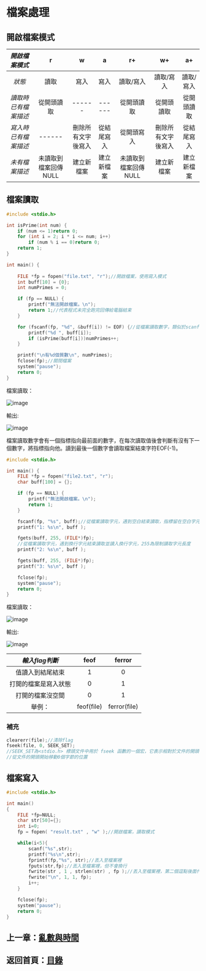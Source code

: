 # 檔案處理
## 開啟檔案模式

|*開啟檔案模式*|r|w|a|r+|w+|a+|
|:------:|:------:|:------:|:------:|:------:|:------:|:------:|
|*狀態*|讀取|寫入|寫入|讀取/寫入|讀取/寫入|讀取/寫入|
|*讀取時已有檔案描述*|從開頭讀取|------|------|從開頭讀取|從開頭讀取|從開頭讀取|
|*寫入時已有檔案描述*|------|刪除所有文字後寫入|從結尾寫入|從開頭寫入|刪除所有文字後寫入|從結尾寫入|
|*未有檔案描述*|未讀取到檔案回傳NULL|建立新檔案|建立新檔案|未讀取到檔案回傳NULL|建立新檔案|建立新檔案|

## 檔案讀取
```c
#include <stdio.h>

int isPrime(int num) {
    if (num <= 1)return 0;
    for (int i = 2; i * i <= num; i++)
        if (num % i == 0)return 0;
    return 1;
}

int main() {
    
    FILE *fp = fopen("file.txt", "r");//開啟檔案，使用寫入模式
    int buff[10] = {0};
    int numPrimes = 0;

    if (fp == NULL) {
        printf("無法開啟檔案。\n");
        return 1;//代表程式未完全跑完回傳給電腦結束
    }

    for (fscanf(fp, "%d", &buff[i]) != EOF) {//從檔案讀取數字，類似於scanf，當讀到檔案結尾會讀取到EOF(檔案結尾)
        printf("%d ", buff[i]);
        if (isPrime(buff[i]))numPrimes++;
    }

    printf("\n有%d個質數\n", numPrimes);
    fclose(fp);//關閉檔案
    system("pause");
    return 0;
}
```

  檔案讀取：  
  
  ![image](https://github.com/xixa3333/C-Textbook/assets/128284090/2c7d3844-42a9-49b2-812d-6c7a2613d2f2)

  
  輸出:  
  
  ![image](https://github.com/xixa3333/C-Textbook/assets/128284090/8a4f77a0-244d-4699-a76f-217189b97143)

檔案讀取數字會有一個指標指向最前面的數字，在每次讀取值後會判斷有沒有下一個數字，將指標指向他。讀到最後一個數字會讀取檔案結束字符EOF(-1)。

```c
#include <stdio.h>

int main() {
    FILE *fp = fopen("file2.txt", "r");
    char buff[100] = {};

    if (fp == NULL) {
        printf("無法開啟檔案。\n");
        return 1;
    }

    fscanf(fp, "%s", buff);//從檔案讀取字元，遇到空白結束讀取，指標留在空白字元
    printf("1: %s\n", buff );

    fgets(buff, 255, (FILE*)fp);
    //從檔案讀取字元，遇到換行字元結束讀取並讀入換行字元，255為限制讀取字元長度
    printf("2: %s\n", buff );

    fgets(buff, 255, (FILE*)fp);
    printf("3: %s\n", buff );

    fclose(fp);
    system("pause");
    return 0;
}
```

  檔案讀取：  
  
  ![image](https://github.com/xixa3333/C-Textbook/assets/128284090/1e848028-0bbb-4de0-a4b0-148c85439b0f)

  輸出:  
  
  ![image](https://github.com/xixa3333/C-Textbook/assets/128284090/56ecfd4b-a4d4-446e-8ae1-a3f236e09ce0)

|*輸入flag判斷*|feof|ferror|
|:------:|:------:|:------:|
|值讀入到結尾結束|1|0|
|打開的檔案是寫入狀態|0|1|
|打開的檔案沒空間|0|1|
|舉例：|feof(file)|ferror(file)|

### 補充
```c
clearerr(file);//清除flag
fseek(file, 0, SEEK_SET); 
//SEEK_SET為<stdio.h> 標頭文件中用於 fseek 函數的一個宏，它表示相對於文件的開頭（即從檔案的起始處計算位置）。
//從文件的開頭開始移動0個字節的位置
```

## 檔案寫入
  
```c
#include <stdio.h>

int main()
{
    FILE *fp=NULL;
    char str[50]={};
    int i=0;
    fp = fopen( "result.txt" , "w" );//開啟檔案，讀取模式

    while(i<5){
        scanf("%s",str);
        printf("%s\n",str);
        fprintf(fp,"%s", str);//丟入至檔案裡
        fputs(str,fp);//丟入至檔案裡，但不會換行
        fwrite(str , 1 , strlen(str) , fp );//丟入至檔案裡，第二個逗點後面代表限制字元數，前面則代表每個字元數的大小
        fwrite("\n", 1, 1, fp);
        i++;
    }

    fclose(fp);
    system("pause");
    return 0;
}
```

## 上一章：[亂數與時間](https://github.com/xixa3333/C-Textbook/blob/main/%E4%BA%82%E6%95%B8%E8%88%87%E6%99%82%E9%96%93.md)
## 返回首頁：[目錄](https://github.com/xixa3333/C-Textbook/blob/main/%E7%9B%AE%E9%8C%84.md)
